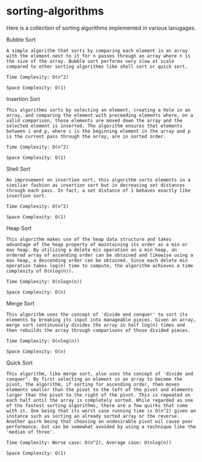 # sorting-algorithms
Here is a collection of sorting algorithms implemented in various lanugages.

Bubble Sort
    
    A simple algorithm that sorts by comparing each element in an array with the element next to it for n passes through an array where n is the size of the array. Bubble sort performs very slow at scale compared to other sorting algorithms like shell sort or quick sort. 
    
    Time Complexity: O(n^2)
    
    Space Complexity: O(1)

Insertion Sort
    
    This algorithms sorts by selecting an element, creating a hole in an array, and comparing the element with preceeding elements where, on a valid comparison, those elements are moved down the array and the selected element is inserted. The algorithm ensures that elements between i and p, where i is the beginning element in the array and p is the current pass through the array, are in sorted order.

    Time Complexity: O(n^2)

    Space Complexity: O(1)

Shell Sort
    
    An improvement on insertion sort, this algorithm sorts elements in a similiar fashion as insertion sort but in decreasing set distances through each pass. In fact, a set distance of 1 behaves exactly like insertion sort.

    Time Complexity: O(n^2)

    Space Complexity: O(1)

Heap Sort
    
    This algorithm makes use of the heap data structure and takes advantage of the heap property of maintaining its order as a min or max heap. By utilizing a delete min operation on a min heap, an ordered array of ascending order can be obtained and likewise using a max heap, a descending order can be obtained. Since each delete min operation takes log(n) time to compute, the algorithm achieves a time complexity of O(nlog(n)).

    Time Complexity: O(nlogn(n))

    Space Complexity: O(n)

Merge Sort
    
    This algorithm uses the concept of 'divide and conquer' to sort its elements by breaking its input into manageable pieces. Given an array, merge sort continuously divides the array in half log(n) times and then rebuilds the array through comparisons of those divided pieces.

    Time Complexity: O(nlog(n))

    Space Complexity: O(n)

Quick Sort
    
    This algorithm, like merge sort, also uses the concept of 'divide and conquer'. By first selecting an element in an array to become the pivot, the algorithm, if sorting for ascending order, then moves elements smaller than the pivot to the left of the pivot and elements larger than the pivot to the right of the pivot. This is repeated on each half until the array is completely sorted. While regarded as one of the fastest sorting algorithms, there are a few quirks that come with it. One being that its worst case running time is O(n^2) given an instance such as sorting an already sorted array or the reverse. Another quirk being that choosing an undesirable pivot wil cause poor performance, but can be somewhat avoided by using a technique like the 'median of three'.

    Time Complexity: Worse case: O(n^2), Average case: O(nlog(n))

    Space Complexity: O(1)
